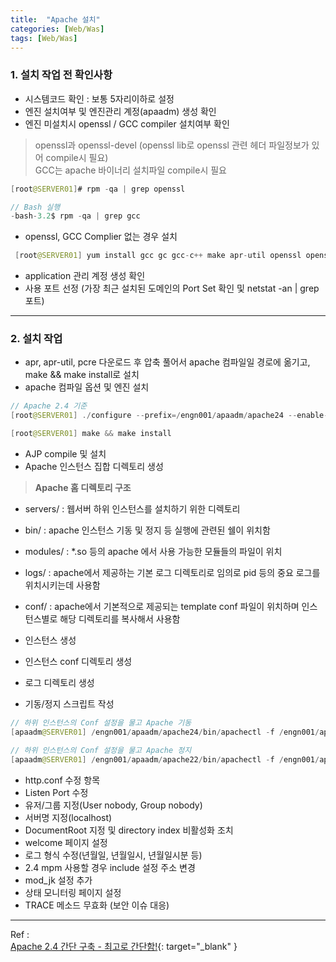 ```yaml
---
title:  "Apache 설치"
categories: [Web/Was]
tags: [Web/Was]
---
```


### 1. 설치 작업 전 확인사항    

 - 시스템코드 확인 : 보통 5자리이하로 설정  
 - 엔진 설치여부 및 엔진관리 계정(apaadm) 생성 확인  
 - 엔진 미설치시 openssl / GCC compiler 설치여부 확인    
> openssl과 openssl-devel (openssl lib로 openssl 관련 헤더 파일정보가 있어 compile시 필요)  
> GCC는 apache 바이너리 설치파일 compile시 필요    

```java
[root@SERVER01]# rpm -qa | grep openssl  

// Bash 실행
-bash-3.2$ rpm -qa | grep gcc
```    

 - openssl, GCC Complier 없는 경우 설치  
```java
 [root@SERVER01] yum install gcc gc gcc-c++ make apr-util openssl openssl-devel zlib zlib-devel unzip perl
```
 - application 관리 계정 생성 확인
 - 사용 포트 선정 (가장 최근 설치된 도메인의 Port Set 확인 및 netstat -an | grep 포트)    

---

### 2. 설치 작업    
 - apr, apr-util, pcre 다운로드 후 압축 풀어서 apache 컴파일일 경로에 옮기고, make && make install로 설치  
 - apache 컴파일 옵션 및 엔진 설치    

```java
// Apache 2.4 기준
[root@SERVER01] ./configure --prefix=/engn001/apaadm/apache24 --enable-modules=all --enable-mods-shared=most --enable-mpms-shared=all --enable-rewrite --enable-proxy --enable-so --enable-proxy-http --enable-proxy-connect --enable-cache --enable-mem-cache --enable-disk-cache --enable-deflate --enable-ssl --with-ssl=/usr/include/openssl (Apache 2.4) --with-included-apr --with-included-apr-util --enable-nonportable-atomics=yes (Apache 2.4에서는 event가 기본방식) --with-mpm=worker

[root@SERVER01] make && make install
```    

 - AJP compile 및 설치    
 - Apache 인스턴스 집합 디렉토리 생성    

> **Apache 홈 디렉토리 구조**  
- servers/ : 웹서버 하위 인스턴스를 설치하기 위한 디렉토리  
- bin/ : apache 인스턴스 기동 및 정지 등 실행에 관련된 쉘이 위치함  
- modules/ : *.so 등의 apache 에서 사용 가능한 모듈들의 파일이 위치  
- logs/ : apache에서 제공하는 기본 로그 디렉토리로 임의로 pid 등의 중요 로그를 위치시키는데 사용함  
- conf/ : apache에서 기본적으로 제공되는 template conf 파일이 위치하며 인스턴스별로 해당 디렉토리를 복사해서 사용함    

 - 인스턴스 생성    
 - 인스턴스 conf 디렉토리 생성    
 - 로그 디렉토리 생성    
 - 기동/정지 스크립트 작성    

```java
// 하위 인스턴스의 Conf 설정을 물고 Apache 기동
[apaadm@SERVER01] /engn001/apaadm/apache24/bin/apachectl -f /engn001/apaadm/apache22/servers/test_01/conf/httpd.conf -k start

// 하위 인스턴스의 Conf 설정을 물고 Apache 정지
[apaadm@SERVER01] /engn001/apaadm/apache22/bin/apachectl -f /engn001/apaadm/apache22/servers/test_01/conf/httpd.conf -k stop
```

 - http.conf 수정 항목
- Listen Port 수정
- 유저/그룹 지정(User nobody, Group nobody)
- 서버명 지정(localhost)
- DocumentRoot 지정 및 directory index 비활성화 조치
- welcome 페이지 설정
- 로그 형식 수정(년월일, 년월일시, 년월일시분 등)
- 2.4 mpm 사용할 경우 include 설정 주소 변경
- mod_jk 설정 추가
- 상태 모니터링 페이지 설정
- TRACE 메소드 무효화 (보안 이슈 대응)

---

Ref :  
[Apache 2.4 간단 구축 - 최고로 간단함!](https://soonhyukyoon.github.io/2016/05/12/WebServer-Apache_HTTPD/){: target="_blank" }    
